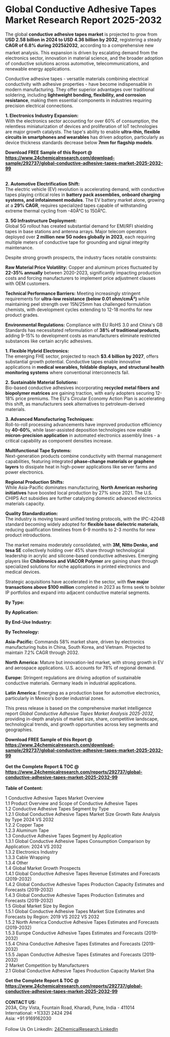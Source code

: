 <h1>Global Conductive Adhesive Tapes Market Research Report 2025-2032</h1><p>The global <strong>conductive adhesive tapes market</strong> is projected to grow from <strong>USD 2.58 billion in 2024 to USD 4.36 billion by 2032</strong>, registering a steady <strong>CAGR of 6.8% during 2025â2032</strong>, according to a comprehensive new market analysis. This expansion is driven by escalating demand from the electronics sector, innovation in material science, and the broader adoption of conductive solutions across automotive, telecommunications, and renewable energy applications.</p><p>Conductive adhesive tapes - versatile materials combining electrical conductivity with adhesive properties - have become indispensable in modern manufacturing. They offer superior advantages over traditional soldering, including <strong>lightweight bonding, flexibility, and corrosion resistance</strong>, making them essential components in industries requiring precision electrical connections.</p><p><strong>1. Electronics Industry Expansion:</strong><br>
With the electronics sector accounting for over 60% of consumption, the relentless miniaturization of devices and proliferation of IoT technologies are major growth catalysts. The tape's ability to enable <strong>ultra-thin, flexible circuits in smartphones and wearables</strong> has driven adoption, particularly as device thickness standards decrease below <strong>7mm for flagship models</strong>.</p><div><b>Download FREE Sample of this Report @ 
            <a href="https://www.24chemicalresearch.com/download-sample/292737/global-conductive-adhesive-tapes-market-2025-2032-99">
            https://www.24chemicalresearch.com/download-sample/292737/global-conductive-adhesive-tapes-market-2025-2032-99</a></b></div><br><p><strong>2. Automotive Electrification Shift:</strong><br>
The electric vehicle (EV) revolution is accelerating demand, with conductive tapes playing critical roles in <strong>battery pack assemblies, onboard charging systems, and infotainment modules</strong>. The EV battery market alone, growing at a <strong>29% CAGR</strong>, requires specialized tapes capable of withstanding extreme thermal cycling from -40Â°C to 150Â°C.</p><p><strong>3. 5G Infrastructure Deployment:</strong><br>
Global 5G rollout has created substantial demand for EMI/RFI shielding tapes in base stations and antenna arrays. Major telecom operators deployed over <strong>2 million new 5G nodes globally in 2023</strong>, each requiring multiple meters of conductive tape for grounding and signal integrity maintenance.</p><p>Despite strong growth prospects, the industry faces notable constraints:</p><p><strong>Raw Material Price Volatility:</strong> Copper and aluminum prices fluctuated by <strong>22-35% annually</strong> between 2020-2023, significantly impacting production costs and forcing manufacturers to implement price adjustment clauses with OEM customers.</p><p><strong>Technical Performance Barriers:</strong> Meeting increasingly stringent requirements for <strong>ultra-low resistance (below 0.01 ohm/cmÂ²)</strong> while maintaining peel strength over 15N/25mm has challenged formulation chemists, with development cycles extending to 12-18 months for new product grades.</p><p><strong>Environmental Regulations:</strong> Compliance with EU RoHS 3.0 and China's GB Standards has necessitated reformulation of <strong>38% of traditional products</strong>, adding 9-15% to development costs as manufacturers eliminate restricted substances like certain acrylic adhesives.</p><p><strong>1. Flexible Hybrid Electronics:</strong><br>
The emerging FHE sector, projected to reach <strong>$3.4 billion by 2027</strong>, offers substantial growth potential. Conductive tapes enable innovative applications in <strong>medical wearables, foldable displays, and structural health monitoring systems</strong> where conventional interconnects fail.</p><p><strong>2. Sustainable Material Solutions:</strong><br>
Bio-based conductive adhesives incorporating <strong>recycled metal fibers and biopolymer matrices</strong> are gaining traction, with early adopters securing 12-18% price premiums. The EU's Circular Economy Action Plan is accelerating this shift, as manufacturers seek alternatives to petroleum-derived materials.</p><p><strong>3. Advanced Manufacturing Techniques:</strong><br>
Roll-to-roll processing advancements have improved production efficiency by <strong>40-60%</strong>, while laser-assisted deposition technologies now enable <strong>micron-precision application</strong> in automated electronics assembly lines - a critical capability as component densities increase.</p><p><strong>Multifunctional Tape Systems:</strong><br>
	Next-generation products combine conductivity with thermal management capabilities, featuring integrated <strong>phase-change materials or graphene layers</strong> to dissipate heat in high-power applications like server farms and power electronics.</p><p><strong>Regional Production Shifts:</strong><br>
	While Asia-Pacific dominates manufacturing, <strong>North American reshoring initiatives</strong> have boosted local production by 27% since 2021. The U.S. CHIPS Act subsidies are further catalyzing domestic advanced electronics materials capacity.</p><p><strong>Quality Standardization:</strong><br>
	The industry is moving toward unified testing protocols, with the IPC-4204B standard becoming widely adopted for <strong>flexible base dielectric materials</strong>, reducing qualification timelines from 6-9 months to 2-3 months for new product introductions.</p><p>The market remains moderately consolidated, with <strong>3M, Nitto Denko, and tesa SE</strong> collectively holding over 45% share through technological leadership in acrylic and silicone-based conductive adhesives. Emerging players like <strong>Chibitronics and VIACOR Polymer</strong> are gaining share through specialized solutions for niche applications in printed electronics and medical devices.</p><p>Strategic acquisitions have accelerated in the sector, with <strong>five major transactions above $100 million</strong> completed in 2023 as firms seek to bolster IP portfolios and expand into adjacent conductive material segments.</p><p><strong>By Type:</strong></p><p><strong>By Application:</strong></p><p><strong>By End-Use Industry:</strong></p><p><strong>By Technology:</strong></p><p><strong>Asia-Pacific:</strong> Commands 58% market share, driven by electronics manufacturing hubs in China, South Korea, and Vietnam. Projected to maintain 7.2% CAGR through 2032.</p><p><strong>North America:</strong> Mature but innovation-led market, with strong growth in EV and aerospace applications. U.S. accounts for 78% of regional demand.</p><p><strong>Europe:</strong> Stringent regulations are driving adoption of sustainable conductive materials. Germany leads in industrial applications.</p><p><strong>Latin America:</strong> Emerging as a production base for automotive electronics, particularly in Mexico's border industrial zones.</p><p>This press release is based on the comprehensive market intelligence report <em>Global Conductive Adhesive Tapes Market Analysis 2025-2032</em>, providing in-depth analysis of market size, share, competitive landscape, technological trends, and growth opportunities across key segments and geographies.</p><div><b>Download FREE Sample of this Report @ 
            <a href="https://www.24chemicalresearch.com/download-sample/292737/global-conductive-adhesive-tapes-market-2025-2032-99">
            https://www.24chemicalresearch.com/download-sample/292737/global-conductive-adhesive-tapes-market-2025-2032-99</a></b></div><br><div><b>Get the Complete Report & TOC @ 
            <a href="https://www.24chemicalresearch.com/reports/292737/global-conductive-adhesive-tapes-market-2025-2032-99">
            https://www.24chemicalresearch.com/reports/292737/global-conductive-adhesive-tapes-market-2025-2032-99</a></b></div><br>
            <b>Table of Content:</b><p>1 Conductive Adhesive Tapes Market Overview<br />
    1.1 Product Overview and Scope of Conductive Adhesive Tapes<br />
    1.2 Conductive Adhesive Tapes Segment by Type<br />
        1.2.1 Global Conductive Adhesive Tapes Market Size Growth Rate Analysis by Type 2024 VS 2032<br />
        1.2.2 Copper Tape<br />
        1.2.3 Aluminum Tape<br />
    1.3 Conductive Adhesive Tapes Segment by Application<br />
        1.3.1 Global Conductive Adhesive Tapes Consumption Comparison by Application: 2024 VS 2032<br />
        1.3.2 Electronics Industry<br />
        1.3.3 Cable Wrapping<br />
        1.3.4 Other<br />
    1.4 Global Market Growth Prospects<br />
        1.4.1 Global Conductive Adhesive Tapes Revenue Estimates and Forecasts (2019-2032)<br />
        1.4.2 Global Conductive Adhesive Tapes Production Capacity Estimates and Forecasts (2019-2032)<br />
        1.4.3 Global Conductive Adhesive Tapes Production Estimates and Forecasts (2019-2032)<br />
    1.5 Global Market Size by Region<br />
        1.5.1 Global Conductive Adhesive Tapes Market Size Estimates and Forecasts by Region: 2019 VS 2022 VS 2032<br />
        1.5.2 North America Conductive Adhesive Tapes Estimates and Forecasts (2019-2032)<br />
        1.5.3 Europe Conductive Adhesive Tapes Estimates and Forecasts (2019-2032)<br />
        1.5.4 China Conductive Adhesive Tapes Estimates and Forecasts (2019-2032)<br />
        1.5.5 Japan Conductive Adhesive Tapes Estimates and Forecasts (2019-2032)<br />
2 Market Competition by Manufacturers<br />
    2.1 Global Conductive Adhesive Tapes Production Capacity Market Sha</p><div><b>Get the Complete Report & TOC @ 
            <a href="https://www.24chemicalresearch.com/reports/292737/global-conductive-adhesive-tapes-market-2025-2032-99">
            https://www.24chemicalresearch.com/reports/292737/global-conductive-adhesive-tapes-market-2025-2032-99</a></b></div><br><b>CONTACT US:</b><br>
            203A, City Vista, Fountain Road, Kharadi, Pune, India - 411014<br>
            International: +1(332) 2424 294<br>
            Asia: +91 9169162030 <br><br>
            Follow Us On LinkedIn: <a href="https://www.linkedin.com/company/24chemicalresearch/">24ChemicalResearch LinkedIn</a>